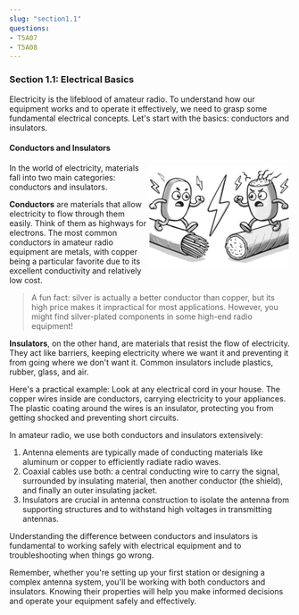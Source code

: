 ```yaml
---
slug: "section1.1"
questions: 
- T5A07
- T5A08
---
```


### Section 1.1: Electrical Basics

Electricity is the lifeblood of amateur radio. To understand how our equipment works and to operate it effectively, we need to grasp some fundamental electrical concepts. Let's start with the basics: conductors and insulators.

#### Conductors and Insulators

<img src="../../../images/illus/conductors-insulators.svg" alt="cartoon showing a conductor on the left and an insulator on the right, angry with each other" width="250" align="right" style=" margin: 3px;">

In the world of electricity, materials fall into two main categories: conductors and insulators.

**Conductors** are materials that allow electricity to flow through them easily. Think of them as highways for electrons. The most common conductors in amateur radio equipment are metals, with copper being a particular favorite due to its excellent conductivity and relatively low cost.

> A fun fact: silver is actually a better conductor than copper, but its high price makes it impractical for most applications. However, you might find silver-plated components in some high-end radio equipment!

**Insulators**, on the other hand, are materials that resist the flow of electricity. They act like barriers, keeping electricity where we want it and preventing it from going where we don't want it. Common insulators include plastics, rubber, glass, and air.

Here's a practical example: Look at any electrical cord in your house. The copper wires inside are conductors, carrying electricity to your appliances. The plastic coating around the wires is an insulator, protecting you from getting shocked and preventing short circuits.

In amateur radio, we use both conductors and insulators extensively:

1. Antenna elements are typically made of conducting materials like aluminum or copper to efficiently radiate radio waves.
2. Coaxial cables use both: a central conducting wire to carry the signal, surrounded by insulating material, then another conductor (the shield), and finally an outer insulating jacket.
3. Insulators are crucial in antenna construction to isolate the antenna from supporting structures and to withstand high voltages in transmitting antennas.

Understanding the difference between conductors and insulators is fundamental to working safely with electrical equipment and to troubleshooting when things go wrong.

Remember, whether you're setting up your first station or designing a complex antenna system, you'll be working with both conductors and insulators. Knowing their properties will help you make informed decisions and operate your equipment safely and effectively.

